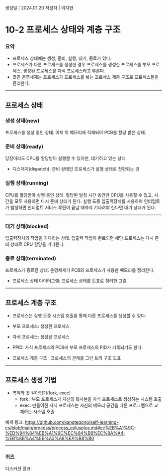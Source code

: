 생성일 | 2024.01.20
작성자 | 이지현
# 10-2 프로세스 상태와 계층 구조

### 요약
- 프로세스 상태에는 생성, 준비, 실행, 대기, 종료가 있다.
- 프로세스가 다른 프로세스를 생성한 경우 프로세스를 생성한 프로세스를 부모 프로세스, 생성된 프로세스를 자식 프로세스라고 부른다.
- 많은 운영체제는 프로세스가 프로세스를 낳는 프로세스 계층 구조로 프로세스들을 관리한다.

---
## 프로세스 상태

### 생성 상태(new)

프로세스를 생성 중인 상태. 이제 막 메모리에 적재되어 PCB를 할당 받은 상태.

### 준비 상태(ready)

당장이라도 CPU를 할당받아 실행할 수 있지만, 대기하고 있는 상태.
- 디스패치(dispatch): 준비 상태인 프로세스가 실행 상태로 전환되는 것

### 실행 상태(running)

CPU를 할당받아 실행 중인 상태. 할당된 일정 시간 동안만 CPU를 사용할 수 있고, 시간을 모두 사용하면 다시 준비 상태가 된다. 실행 도중 입출력장치를 사용하여 인터럽트가 발생하면 인터럽트 서비스 루틴이 끝날 때까지 기다려야 한다면 대기 상태가 된다.

---


### 대기 상태(blocked)

입출력장치의 작업을 기다리는 상태. 입출력 작업이 완료되면 해당 프로세스는 다시 준비 상태로 CPU 할당을 기다린다.

### 종료 상태(terminated)

프로세스가 종료된 상태. 운영체제가 PCB와 프로세스가 사용한 메모리를 정리한다.

- 프로세스 상태 다이어그램: 프로세스 상태를 도표로 정리한 그림.

---

## 프로세스 계층 구조

- 프로세스는 실행 도중 시스템 호출을 통해 다른 프로세스를 생성할 수 있다.
- 부모 프로세스: 생성한 프로세스
- 자식 프로세스: 생성된 프로세스
- PPID: 자식 프로세스의 PCB에 부모 프로세스의 PID가 기록되기도 한다.

- 프로세스 계층 구조 : 프로세스의 관계를 그린 트리 구조 도표

---

## 프로세스 생성 기법

- 복제와 옷 갈아입기(fork, exec)
	- fork : 부모 프로세스가 자신의 복사본을 자식 프로세스로 생성하는 시스템 호출
	- exec: 만들어진 자식 프로세스는 자신의 메모리 공간을 다른 프로그램으로 교체하는 시스템 호출

예제 링크: https://github.com/kangtegong/self-learning-cs/blob/main/process/process_cplusplus.md#cc%EB%A1%9C-%ED%94%84%EB%A1%9C%EC%84%B8%EC%8A%A4-%EB%8B%A4%EB%A3%A8%EA%B8%B0


----
### 퀴즈

디스커션 링크: